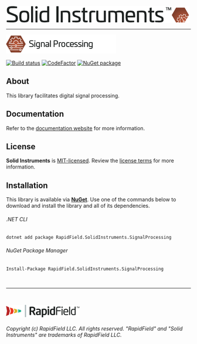 <!--
Copyright (c) RapidField LLC. Licensed under the MIT License. See LICENSE.txt in the project root for license information.
-->

[![Solid Instruments logo](../../SolidInstruments.Logo.Color.Transparent.500w.png)](../../README.md)
- - -

![Signal Processing label](Label.SignalProcessing.300w.png)

[![Build status](https://img.shields.io/appveyor/ci/rapidfield/solid-instruments.svg?style=popout&label=build)](https://ci.appveyor.com/project/rapidfield/solid-instruments/branch/master)
[![CodeFactor](https://img.shields.io/codefactor/grade/github/rapidfield/solid-instruments/master.svg?style=popout&label=quality)](https://www.codefactor.io/repository/github/rapidfield/solid-instruments)
[![NuGet package](https://img.shields.io/nuget/vpre/RapidField.SolidInstruments.SignalProcessing.svg?color=blue&label=version)](https://www.nuget.org/packages/RapidField.SolidInstruments.SignalProcessing)

## About

This library facilitates digital signal processing.

## Documentation

Refer to the [documentation website](https://www.solidinstruments.com/api/RapidField.SolidInstruments.SignalProcessing.html) for more information.

## License

**Solid Instruments** is [MIT-licensed](https://en.wikipedia.org/wiki/MIT_License). Review the [license terms](../../LICENSE.txt) for more information.

## Installation

This library is available via [**NuGet**](https://docs.microsoft.com/en-us/nuget/quickstart/install-and-use-a-package-in-visual-studio). Use one of the commands below to download and install the library and all of its dependencies.

###### .NET CLI

```shell
dotnet add package RapidField.SolidInstruments.SignalProcessing
```

###### NuGet Package Manager

```shell
Install-Package RapidField.SolidInstruments.SignalProcessing
```

<br />

- - -

<br />

[![RapidField logo](../../RapidField.Logo.Color.Black.Transparent.200w.png)](https://www.rapidfield.com)

###### Copyright (c) RapidField LLC. All rights reserved. "RapidField" and "Solid Instruments" are trademarks of RapidField LLC.